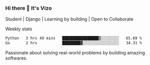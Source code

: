 ### Hi there 👋 It's Vizo

Student | Django | Learning by building | Open to Collaborate

Weekly stats
<!--START_SECTION:waka-->

```txt
Python   3 hrs 49 mins   ████████████████▒░░░░░░░░   65.69 %
Go       2 hrs           ████████▓░░░░░░░░░░░░░░░░   34.31 %
```

<!--END_SECTION:waka-->


Passionate about solving real-world problems by building amazing softwares.
